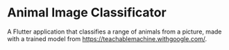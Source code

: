 # Animal Image Classificator

A Flutter application that classifies a range of animals from a picture, made with a trained model from https://teachablemachine.withgoogle.com/.
